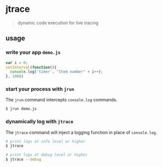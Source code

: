 # jtrace

> dynamic code execution for live tracing

## usage

### write your app `demo.js`

```javascript
var i = 0;
setInterval(function(){
  console.log('timer', "Item number" + i++);
}, 1000)
```

### start your process with `jrun`

The `jrun` command intercepts `console.log` commands.

```bash
$ jrun demo.js
```

### dynamically log with `jtrace`

The `jtrace` command will inject a logging function in place of `console.log`.

```bash
# print logs at info level or higher
$ jtrace

# print logs at debug level or higher
$ jtrace --debug
```
